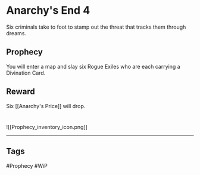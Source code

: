 # Anarchy's End 4
Six criminals take to foot to stamp out the threat that tracks them through dreams.
## Prophecy
You will enter a map and slay six Rogue Exiles who are each carrying a Divination Card.
## Reward
Six [[Anarchy's Price]] will drop. 

#
![[Prophecy_inventory_icon.png]]

---
## Tags
#Prophecy
#WiP 